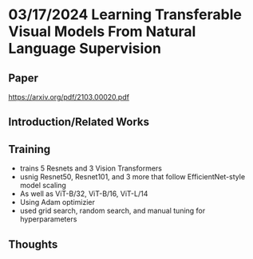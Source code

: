 # 03/17/2024 Learning Transferable Visual Models From Natural Language Supervision

## Paper 
https://arxiv.org/pdf/2103.00020.pdf


## Introduction/Related Works

## Training
- trains 5 Resnets and 3 Vision Transformers
- usnig Resnet50, Resnet101, and 3 more that follow EfficientNet-style model scaling
- As well as ViT-B/32, ViT-B/16, ViT-L/14
- Using Adam optimizier
- used grid search, random search, and manual tuning for hyperparameters 


## Thoughts

##  
